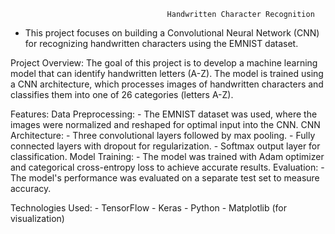                                        Handwritten Character Recognition

* This project focuses on building a Convolutional Neural Network (CNN) for recognizing handwritten characters using the EMNIST dataset.


Project Overview:
        The goal of this project is to develop a machine learning model that can identify handwritten letters (A-Z). The model is trained using a CNN architecture, which processes images of handwritten characters and classifies them into one of 26 categories (letters A-Z).


Features:
        Data Preprocessing:
            - The EMNIST dataset was used, where the images were    normalized and reshaped for optimal input into the CNN.
        CNN Architecture:
            - Three convolutional layers followed by max pooling.
            - Fully connected layers with dropout for regularization.
            - Softmax output layer for classification.
        Model Training:
            - The model was trained with Adam optimizer and categorical cross-entropy loss to achieve accurate results.
        Evaluation:
            - The model's performance was evaluated on a separate test set to measure accuracy.


Technologies Used:
    - TensorFlow
    - Keras
    - Python
    - Matplotlib (for visualization)